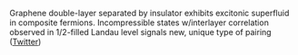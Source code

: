 
Graphene double-layer separated by insulator exhibits excitonic superfluid in composite fermions. Incompressible states w/interlayer correlation observed in 1/2-filled Landau level signals new, unique type of pairing ([Twitter](https://twitter.com/JoshuahHeath/status/1084837489100111873))

